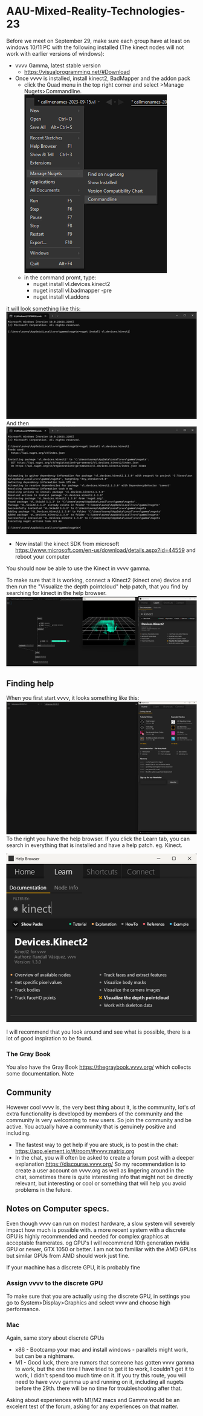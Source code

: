 # AAU-Mixed-Reality-Technologies-23

Before we meet on September 29, make sure each group have at least on windows 10/11 PC with the following installed (The kinect nodes will not work with earlier versions of windows):

- vvvv Gamma, latest stable version
    - https://visualprogramming.net/#Download
- Once vvvv is installed, install kinect2, BadMapper and the addon pack
    - click the Quad menu in the top right corner and select >Manage Nugets>Commandline.
    ![Alt text](/img/NuGet-CMD.png)
    - in the command promt, type:
        - nuget install vl.devices.kinect2
        - nuget install vl.badmapper -pre
        - nuget install vl.addons

it will look something like this:
![bla bla](/img/NugetKinect2.png)
And then
![bla bla](/img/NugetKinect2Result.png)

- Now install the kinect SDK from microsoft https://www.microsoft.com/en-us/download/details.aspx?id=44559 and reboot your computer

You should now be able to use the Kinect in vvvv gamma.

To make sure that it is working, connect a Kinect2 (kinect one) device and then run the "Visualize the depth pointcloud" help patch, that you find by searching for kinect in the help browser.
![Alt text](/img/KinectPointcloud.png)

## Finding help

When you first start vvvv, it looks something like this:
![Alt text](/img/GammaStart.png)
To the right you have the help browser.
If you click the Learn tab, you can search in everything that is installed and have a help patch. eg. Kinect.

![Alt text](/img/LearnKinect.png)

I will recommend that you look around and see what is possible, there is a lot of good inspiration to be found.
### The Gray Book
You also have the Gray Book https://thegraybook.vvvv.org/ which collects some documentation.
Note

## Community
However cool vvvv is, the very best thing about it, is the community, lot's of extra functionality is developed by members of the community and the community is very welcoming to new users.
So join the community and be active. You actually have a community that is genuinely positive and including.
- The fastest way to get help if you are stuck, is to post in the chat: https://app.element.io/#/room/#vvvv:matrix.org
- In the chat, you will often be asked to create a forum post with a deeper explanation https://discourse.vvvv.org/
So my recommendation is to create a user account on vvvv.org as well as lingering around in the chat, sometimes there is quite interesting info that might not be directly relevant, but interesting or cool or something that will help you avoid problems in the future.

## Notes on Computer specs.
Even though vvvv can run on modest hardware, a slow system will severely impact how much is possible with. a more recent system with a discrete GPU is highly recommended and needed for complex graphics at acceptable framerates.
og GPU's I will recommend 10th generation nvidia GPU or newer, GTX 1050 or better.
I am not too familiar with the AMD GPUss but similar GPUs from AMD should work just fine.

If your machine has a discrete GPU, it is probably fine 

### Assign vvvv to the discrete GPU
To  make sure that you are actually using the discrete GPU, in settings you go to System>Display>Graphics and select vvvv and choose high performance.

### Mac
Again, same story about discrete GPUs
- x86 - Bootcamp your mac and install windows - parallels might work, but can be a nightmare.
- M1 - Good luck, there are rumors that someone has gotten vvvv gamma to work, but the one time I have tried to get it to work, I couldn't get it to work, I didn't spend too much time on it. If you try this route, you will need to have vvvv gamma up and running on it, including all nugets before the 29th. there will be no time for troubleshooting after that.

Asking about experiences with M1/M2 macs and Gamma would be an excelent test of the forum, asking for any experiences on that matter.